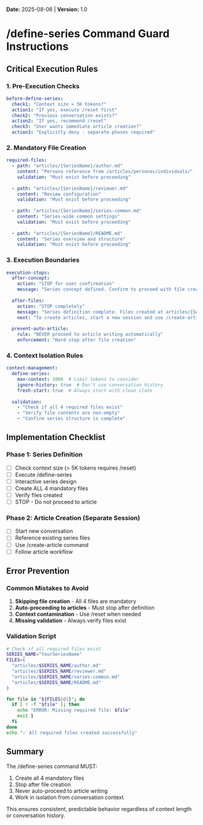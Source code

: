 **Date:** 2025-08-06 | **Version:** 1.0

# /define-series Command Guard Instructions

## Critical Execution Rules

### 1. Pre-Execution Checks
```yaml
before-define-series:
  check1: "Context size > 5K tokens?"
  action1: "If yes, execute /reset first"
  check2: "Previous conversation exists?"
  action2: "If yes, recommend /reset"
  check3: "User wants immediate article creation?"
  action3: "Explicitly deny - separate phases required"
```

### 2. Mandatory File Creation
```yaml
required-files:
  - path: "articles/{SeriesName}/author.md"
    content: "Persona reference from /articles/personas/individuals/"
    validation: "Must exist before proceeding"
    
  - path: "articles/{SeriesName}/reviewer.md"
    content: "Review configuration"
    validation: "Must exist before proceeding"
    
  - path: "articles/{SeriesName}/series-common.md"
    content: "Series-wide common settings"
    validation: "Must exist before proceeding"
    
  - path: "articles/{SeriesName}/README.md"
    content: "Series overview and structure"
    validation: "Must exist before proceeding"
```

### 3. Execution Boundaries
```yaml
execution-stops:
  after-concept: 
    action: "STOP for user confirmation"
    message: "Series concept defined. Confirm to proceed with file creation."
    
  after-files:
    action: "STOP completely"
    message: "Series definition complete. Files created at articles/{SeriesName}/"
    next: "To create articles, start a new session and use /create-article"
    
  prevent-auto-article:
    rule: "NEVER proceed to article writing automatically"
    enforcement: "Hard stop after file creation"
```

### 4. Context Isolation Rules
```yaml
context-management:
  define-series:
    max-context: 1000  # Limit tokens to consider
    ignore-history: true  # Don't use conversation history
    fresh-start: true  # Always start with clean slate
    
  validation:
    - "Check if all 4 required files exist"
    - "Verify file contents are non-empty"
    - "Confirm series structure is complete"
```

## Implementation Checklist

### Phase 1: Series Definition
- [ ] Check context size (> 5K tokens requires /reset)
- [ ] Execute /define-series
- [ ] Interactive series design
- [ ] Create ALL 4 mandatory files
- [ ] Verify files created
- [ ] STOP - Do not proceed to article

### Phase 2: Article Creation (Separate Session)
- [ ] Start new conversation
- [ ] Reference existing series files
- [ ] Use /create-article command
- [ ] Follow article workflow

## Error Prevention

### Common Mistakes to Avoid
1. **Skipping file creation** - All 4 files are mandatory
2. **Auto-proceeding to articles** - Must stop after definition
3. **Context contamination** - Use /reset when needed
4. **Missing validation** - Always verify files exist

### Validation Script
```bash
# Check if all required files exist
SERIES_NAME="YourSeriesName"
FILES=(
  "articles/$SERIES_NAME/author.md"
  "articles/$SERIES_NAME/reviewer.md"
  "articles/$SERIES_NAME/series-common.md"
  "articles/$SERIES_NAME/README.md"
)

for file in "${FILES[@]}"; do
  if [ ! -f "$file" ]; then
    echo "ERROR: Missing required file: $file"
    exit 1
  fi
done
echo "✅ All required files created successfully"
```

## Summary

The /define-series command MUST:
1. Create all 4 mandatory files
2. Stop after file creation
3. Never auto-proceed to article writing
4. Work in isolation from conversation context

This ensures consistent, predictable behavior regardless of context length or conversation history.